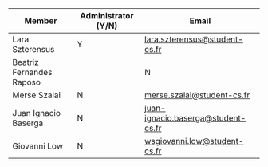 | Member    | Administrator (Y/N) | Email
| -------- | ------- | ----------- |
| Lara Szterensus  | Y | lara.szterensus@student-cs.fr |
| Beatriz Fernandes Raposo | | N | beatriz.fernandes-cs.fr |
| Merse Szalai  | N | merse.szalai@student-cs.fr |
| Juan Ignacio Baserga  | N | juan-ignacio.baserga@student-cs.fr |\
| Giovanni Low | N | wsgiovanni.low@student-cs.fr |
